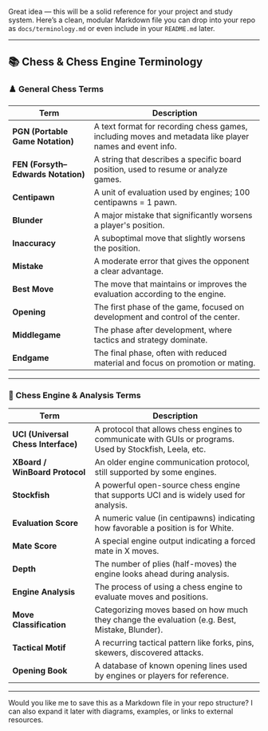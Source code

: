 Great idea — this will be a solid reference for your project and study system. Here’s a clean, modular Markdown file you can drop into your repo as `docs/terminology.md` or even include in your `README.md` later.

---

## 📚 Chess & Chess Engine Terminology

### ♟️ General Chess Terms

| Term                               | Description                                                                                             |
| ---------------------------------- | ------------------------------------------------------------------------------------------------------- |
| **PGN (Portable Game Notation)**   | A text format for recording chess games, including moves and metadata like player names and event info. |
| **FEN (Forsyth–Edwards Notation)** | A string that describes a specific board position, used to resume or analyze games.                     |
| **Centipawn**                      | A unit of evaluation used by engines; 100 centipawns = 1 pawn.                                          |
| **Blunder**                        | A major mistake that significantly worsens a player's position.                                         |
| **Inaccuracy**                     | A suboptimal move that slightly worsens the position.                                                   |
| **Mistake**                        | A moderate error that gives the opponent a clear advantage.                                             |
| **Best Move**                      | The move that maintains or improves the evaluation according to the engine.                             |
| **Opening**                        | The first phase of the game, focused on development and control of the center.                          |
| **Middlegame**                     | The phase after development, where tactics and strategy dominate.                                       |
| **Endgame**                        | The final phase, often with reduced material and focus on promotion or mating.                          |

---

### 🧠 Chess Engine & Analysis Terms

| Term                                | Description                                                                                               |
| ----------------------------------- | --------------------------------------------------------------------------------------------------------- |
| **UCI (Universal Chess Interface)** | A protocol that allows chess engines to communicate with GUIs or programs. Used by Stockfish, Leela, etc. |
| **XBoard / WinBoard Protocol**      | An older engine communication protocol, still supported by some engines.                                  |
| **Stockfish**                       | A powerful open-source chess engine that supports UCI and is widely used for analysis.                    |
| **Evaluation Score**                | A numeric value (in centipawns) indicating how favorable a position is for White.                         |
| **Mate Score**                      | A special engine output indicating a forced mate in X moves.                                              |
| **Depth**                           | The number of plies (half-moves) the engine looks ahead during analysis.                                  |
| **Engine Analysis**                 | The process of using a chess engine to evaluate moves and positions.                                      |
| **Move Classification**             | Categorizing moves based on how much they change the evaluation (e.g. Best, Mistake, Blunder).            |
| **Tactical Motif**                  | A recurring tactical pattern like forks, pins, skewers, discovered attacks.                               |
| **Opening Book**                    | A database of known opening lines used by engines or players for reference.                               |

---

Would you like me to save this as a Markdown file in your repo structure? I can also expand it later with diagrams, examples, or links to external resources.
